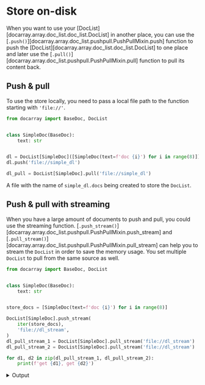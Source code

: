 # Store on-disk

When you want to use your [DocList][docarray.array.doc_list.doc_list.DocList] in another place, you can use the 
[`.push()`][docarray.array.doc_list.pushpull.PushPullMixin.push] function to push the [DocList][docarray.array.doc_list.doc_list.DocList] 
to one place and later use the [`.pull()`][docarray.array.doc_list.pushpull.PushPullMixin.pull] function to pull its content back. 

## Push & pull
To use the store locally, you need to pass a local file path to the function starting with `'file://'`.

```python
from docarray import BaseDoc, DocList


class SimpleDoc(BaseDoc):
    text: str


dl = DocList[SimpleDoc]([SimpleDoc(text=f'doc {i}') for i in range(8)])
dl.push('file://simple_dl')

dl_pull = DocList[SimpleDoc].pull('file://simple_dl')
```

A file with the name of `simple_dl.docs` being created to store the `DocList`.


## Push & pull with streaming
When you have a large amount of documents to push and pull, you could use the streaming function. 
[`.push_stream()`][docarray.array.doc_list.pushpull.PushPullMixin.push_stream] and 
[`.pull_stream()`][docarray.array.doc_list.pushpull.PushPullMixin.pull_stream] can help you to stream the `DocList` in 
order to save the memory usage. You set multiple `DocList` to pull from the same source as well.

```python
from docarray import BaseDoc, DocList


class SimpleDoc(BaseDoc):
    text: str


store_docs = [SimpleDoc(text=f'doc {i}') for i in range(8)]

DocList[SimpleDoc].push_stream(
    iter(store_docs),
    'file://dl_stream',
)
dl_pull_stream_1 = DocList[SimpleDoc].pull_stream('file://dl_stream')
dl_pull_stream_2 = DocList[SimpleDoc].pull_stream('file://dl_stream')

for d1, d2 in zip(dl_pull_stream_1, dl_pull_stream_2):
    print(f'get {d1}, get {d2}')
```

<details>
    <summary>Output</summary>
    ```text
    get SimpleDoc(id='5a4b92af27aadbb852d636892506998b', text='doc 0'), get SimpleDoc(id='5a4b92af27aadbb852d636892506998b', text='doc 0')
    get SimpleDoc(id='705e4f6acbab0a6ff10d11a07c03b24c', text='doc 1'), get SimpleDoc(id='705e4f6acbab0a6ff10d11a07c03b24c', text='doc 1')
    get SimpleDoc(id='4fb5c01bd5f935bbe91cf73e271ad590', text='doc 2'), get SimpleDoc(id='4fb5c01bd5f935bbe91cf73e271ad590', text='doc 2')
    get SimpleDoc(id='381498cef78f1d4f1d80415d67918940', text='doc 3'), get SimpleDoc(id='381498cef78f1d4f1d80415d67918940', text='doc 3')
    get SimpleDoc(id='d968bc6fa235b1cfc69eded92926157e', text='doc 4'), get SimpleDoc(id='d968bc6fa235b1cfc69eded92926157e', text='doc 4')
    get SimpleDoc(id='30bf347427a4bd50ce8ada1841320fe3', text='doc 5'), get SimpleDoc(id='30bf347427a4bd50ce8ada1841320fe3', text='doc 5')
    get SimpleDoc(id='1389877ac97b3e6d0e8eb17568934708', text='doc 6'), get SimpleDoc(id='1389877ac97b3e6d0e8eb17568934708', text='doc 6')
    get SimpleDoc(id='264b0eff2cd138d296f15c685e15bf23', text='doc 7'), get SimpleDoc(id='264b0eff2cd138d296f15c685e15bf23', text='doc 7')
    ```
</details>